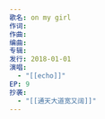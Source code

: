 ```yaml
---
歌名: on my girl
作词: 
作曲: 
编曲: 
专辑: 
发行: 2018-01-01
演唱:
  - "[[echo]]"
EP: 9
抄袭:
  - "[[通天大道宽又阔]]"
---
```

